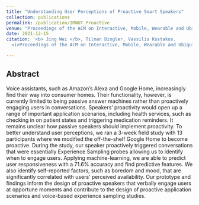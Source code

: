 ```yaml
---
title: "Understanding User Perceptions of Proactive Smart Speakers"
collection: publications
permalink: /publication/IMWUT_Proactive
venue: "Proceedings of the ACM on Interactive, Mobile, Wearable and Ubiquitous Technologies (IMWUT), vol. 5, no. 4, article 185. \Ranking: A\*]"
date: 2021-12-15
citation: '<b> Jing Wei </b>, Tilman Dingler, Vassilis Kostakos.
  <i>Proceedings of the ACM on Interactive, Mobile, Wearable and Ubiquitous Technologies</i>. <b> IMWUT </b>.'

---
```


## Abstract
Voice assistants, such as Amazon’s Alexa and Google Home, increasingly find their way into consumer homes. Their functionality, however, is currently limited to being passive answer machines rather than proactively engaging users in conversations. Speakers’ proactivity would open up a range of important application scenarios, including health services, such as checking in on patient states and triggering medication reminders. It remains unclear how passive speakers should implement proactivity. To better understand user perceptions, we ran a 3-week field study with 13 participants where we modified the off-the-shelf Google Home to become proactive. During the study, our speaker proactively triggered conversations that were essentially Experience Sampling probes allowing us to identify when to engage users. Applying machine-learning, we are able to predict user responsiveness with a 71.6% accuracy and find predictive features. We also identify self-reported factors, such as boredom and mood, that are significantly correlated with users’ perceived availability. Our prototype and findings inform the design of proactive speakers that verbally engage users at opportune moments and contribute to the design of proactive application scenarios and voice-based experience sampling studies.

